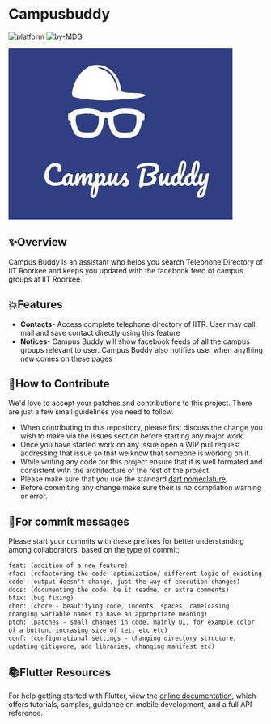 # Campusbuddy

[![platform](https://img.shields.io/badge/Platform-Flutter-orange.svg?style=flat-square)](https://flutter.dev)
[![by-MDG](https://img.shields.io/badge/by-MDG--IITR-blue.svg)](http://mdg.iitr.ac.in)

<img src= "assets/logo.jpeg" />


## ✨Overview

Campus Buddy is an assistant who helps you search Telephone Directory of IIT Roorkee and keeps you updated with the facebook feed of campus groups at IIT Roorkee.

## 💥Features

 - **Contacts**- Access complete telephone directory of IITR. User may call, mail and save contact directly using this feature
 - **Notices**- Campus Buddy will show facebook feeds of all the campus groups relevant to user. Campus Buddy also notifies user when anything new comes on these pages
 

## 🤝How to Contribute

We'd love to accept your patches and contributions to this project. There are just a few small guidelines you need to follow.

 - When contributing to this repository, please first discuss the change you wish to make via the issues section before starting any major work.
 - Once you have started work on any issue open a WIP pull request addressing that issue so that we know that someone is working on it.
 - While writing any code for this project ensure that it is well formated and consistent with the architecture of the rest of the project.  
 - Please make sure that you use the standard [dart nomeclature](https://dart.dev/guides/language/effective-dart/style).
 - Before commiting any change make sure their is no compilation warning or error.


## 💬For commit messages

Please start your commits with these prefixes for better understanding among collaborators, based on the type of commit:

    feat: (addition of a new feature)
    rfac: (refactoring the code: optimization/ different logic of existing code - output doesn't change, just the way of execution changes)
    docs: (documenting the code, be it readme, or extra comments)
    bfix: (bug fixing)
    chor: (chore - beautifying code, indents, spaces, camelcasing, changing variable names to have an appropriate meaning)
    ptch: (patches - small changes in code, mainly UI, for example color of a button, incrasing size of tet, etc etc)
    conf: (configurational settings - changing directory structure, updating gitignore, add libraries, changing manifest etc)


## 📚Flutter Resources

For help getting started with Flutter, view the
[online documentation](https://flutter.dev/docs), which offers tutorials,
samples, guidance on mobile development, and a full API reference.
